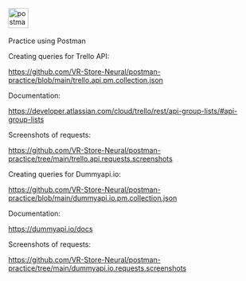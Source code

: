<div>
  <img src="https://seeklogo.com/images/P/postman-logo-0087CA0D15-seeklogo.com.png" title="postman" alt="postman" width="40" height="40"/>&nbsp
</div>

Practice using Postman

Creating queries for Trello API: 

https://github.com/VR-Store-Neural/postman-practice/blob/main/trello.api.pm.collection.json

Documentation: 

https://developer.atlassian.com/cloud/trello/rest/api-group-lists/#api-group-lists

Screenshots of requests: 

https://github.com/VR-Store-Neural/postman-practice/tree/main/trello.api.requests.screenshots

Creating queries for Dummyapi.io: 

https://github.com/VR-Store-Neural/postman-practice/blob/main/dummyapi.io.pm.collection.json

Documentation: 

https://dummyapi.io/docs

Screenshots of requests: 

https://github.com/VR-Store-Neural/postman-practice/tree/main/dummyapi.io.requests.screenshots

